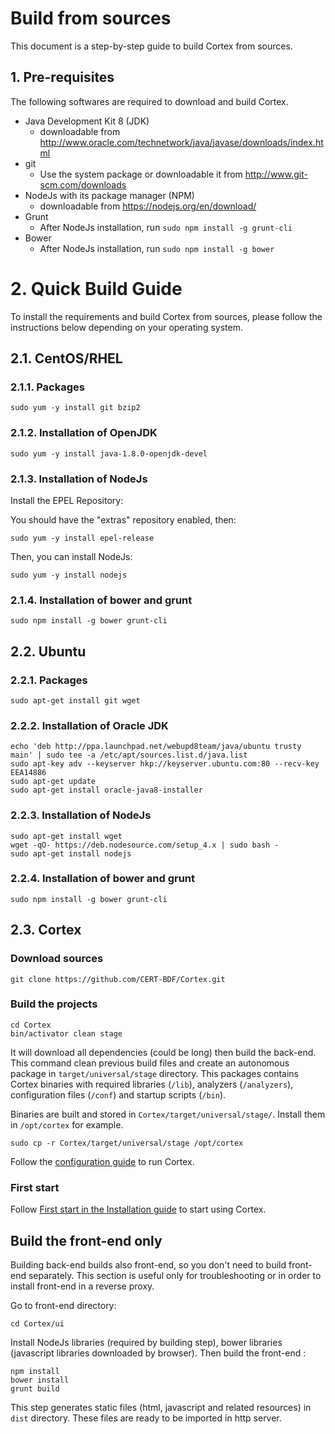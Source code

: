 # Build from sources

This document is a step-by-step guide to build Cortex from sources.

## 1. Pre-requisites

The following softwares are required to download and build Cortex.

* Java Development Kit 8 (JDK)
  * downloadable from http://www.oracle.com/technetwork/java/javase/downloads/index.html
* git
  * Use the system package or downloadable it from http://www.git-scm.com/downloads
* NodeJs with its package manager (NPM)
  * downloadable from https://nodejs.org/en/download/
* Grunt
  * After NodeJs installation, run `sudo npm install -g grunt-cli`
* Bower
  * After NodeJs installation, run `sudo npm install -g bower`


# 2. Quick Build Guide

To install the requirements and build Cortex from sources, please follow the instructions below depending on your
operating system.

## 2.1. CentOS/RHEL

### 2.1.1. Packages

```
sudo yum -y install git bzip2
```

### 2.1.2. Installation of OpenJDK

```
sudo yum -y install java-1.8.0-openjdk-devel
```

### 2.1.3. Installation of NodeJs

Install the EPEL Repository:

You should have the "extras" repository enabled, then:  
```
sudo yum -y install epel-release
```

Then, you can install NodeJs:

```
sudo yum -y install nodejs
```

### 2.1.4. Installation of bower and grunt

```
sudo npm install -g bower grunt-cli
```

## 2.2. Ubuntu

### 2.2.1. Packages

```
sudo apt-get install git wget
```

### 2.2.2. Installation of Oracle JDK

```
echo 'deb http://ppa.launchpad.net/webupd8team/java/ubuntu trusty main' | sudo tee -a /etc/apt/sources.list.d/java.list
sudo apt-key adv --keyserver hkp://keyserver.ubuntu.com:80 --recv-key EEA14886
sudo apt-get update
sudo apt-get install oracle-java8-installer
```

### 2.2.3. Installation of NodeJs

```
sudo apt-get install wget
wget -qO- https://deb.nodesource.com/setup_4.x | sudo bash -
sudo apt-get install nodejs
```

### 2.2.4. Installation of bower and grunt

```
sudo npm install -g bower grunt-cli
```

## 2.3. Cortex

### Download sources

```
git clone https://github.com/CERT-BDF/Cortex.git
```

### Build the projects

```
cd Cortex
bin/activator clean stage
```

It will download all dependencies (could be long) then build the back-end.
This command clean previous build files and create an autonomous package in `target/universal/stage` directory. This
packages contains Cortex binaries with required libraries (`/lib`), analyzers (`/analyzers`), configuration files
(`/conf`) and startup scripts (`/bin`).

Binaries are built and stored in `Cortex/target/universal/stage/`. Install them in `/opt/cortex` for example.

```
sudo cp -r Cortex/target/universal/stage /opt/cortex
```

Follow the [configuration guide](../admin/configuration.md) to run Cortex.


### First start

Follow [First start in the Installation guide](binary-guide.md#4-first-start) to start using Cortex.


## Build the front-end only
Building back-end builds also front-end, so you don't need to build front-end separately. This section is useful only
for troubleshooting or in order to install front-end in a reverse proxy.

Go to front-end directory:
```
cd Cortex/ui
```

Install NodeJs libraries (required by building step), bower libraries (javascript libraries downloaded by browser). Then
build the front-end :
```
npm install
bower install
grunt build
```

This step generates static files (html, javascript and related resources) in `dist` directory. These files are ready to
be imported in http server.
